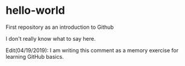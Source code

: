# hello-world
First repository as an introduction to Github

I don't really know what to say here.

Edit(04/19/2019): I am writing this comment as a memory exercise for learning GitHub basics.
